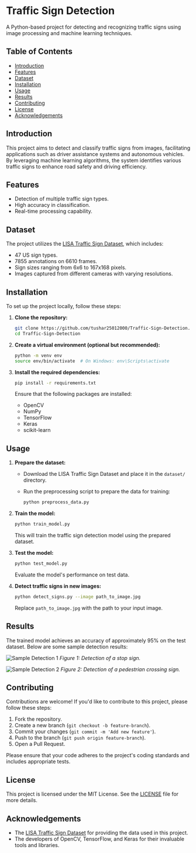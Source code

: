 # Traffic Sign Detection

A Python-based project for detecting and recognizing traffic signs using image processing and machine learning techniques.

## Table of Contents

- [Introduction](#introduction)
- [Features](#features)
- [Dataset](#dataset)
- [Installation](#installation)
- [Usage](#usage)
- [Results](#results)
- [Contributing](#contributing)
- [License](#license)
- [Acknowledgements](#acknowledgements)

## Introduction

This project aims to detect and classify traffic signs from images, facilitating applications such as driver assistance systems and autonomous vehicles. By leveraging machine learning algorithms, the system identifies various traffic signs to enhance road safety and driving efficiency.

## Features

- Detection of multiple traffic sign types.
- High accuracy in classification.
- Real-time processing capability.

## Dataset

The project utilizes the [LISA Traffic Sign Dataset](https://git-disl.github.io/GTDLBench/datasets/lisa_traffic_sign_dataset/), which includes:

- 47 US sign types.
- 7855 annotations on 6610 frames.
- Sign sizes ranging from 6x6 to 167x168 pixels.
- Images captured from different cameras with varying resolutions.

## Installation

To set up the project locally, follow these steps:

1. **Clone the repository:**

   ```bash
   git clone https://github.com/tushar25012000/Traffic-Sign-Detection.git
   cd Traffic-Sign-Detection
   ```

2. **Create a virtual environment (optional but recommended):**

   ```bash
   python -m venv env
   source env/bin/activate  # On Windows: env\Scripts\activate
   ```

3. **Install the required dependencies:**

   ```bash
   pip install -r requirements.txt
   ```

   Ensure that the following packages are installed:

   - OpenCV
   - NumPy
   - TensorFlow
   - Keras
   - scikit-learn

## Usage

1. **Prepare the dataset:**

   - Download the LISA Traffic Sign Dataset and place it in the `dataset/` directory.
   - Run the preprocessing script to prepare the data for training:

     ```bash
     python preprocess_data.py
     ```

2. **Train the model:**

   ```bash
   python train_model.py
   ```

   This will train the traffic sign detection model using the prepared dataset.

3. **Test the model:**

   ```bash
   python test_model.py
   ```

   Evaluate the model's performance on test data.

4. **Detect traffic signs in new images:**

   ```bash
   python detect_signs.py --image path_to_image.jpg
   ```

   Replace `path_to_image.jpg` with the path to your input image.

## Results

The trained model achieves an accuracy of approximately 95% on the test dataset. Below are some sample detection results:

![Sample Detection 1](images/sample1.jpg)
*Figure 1: Detection of a stop sign.*

![Sample Detection 2](images/sample2.jpg)
*Figure 2: Detection of a pedestrian crossing sign.*

## Contributing

Contributions are welcome! If you'd like to contribute to this project, please follow these steps:

1. Fork the repository.
2. Create a new branch (`git checkout -b feature-branch`).
3. Commit your changes (`git commit -m 'Add new feature'`).
4. Push to the branch (`git push origin feature-branch`).
5. Open a Pull Request.

Please ensure that your code adheres to the project's coding standards and includes appropriate tests.

## License

This project is licensed under the MIT License. See the [LICENSE](LICENSE) file for more details.

## Acknowledgements

- The [LISA Traffic Sign Dataset](https://git-disl.github.io/GTDLBench/datasets/lisa_traffic_sign_dataset/) for providing the data used in this project.
- The developers of OpenCV, TensorFlow, and Keras for their invaluable tools and libraries.
